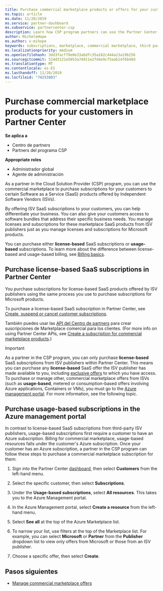 ```yaml
---
title: Purchase commercial marketplace products or offers for your customers  | Partner Center
ms.topic: article
ms.date: 11/20/2019
ms.service: partner-dashboard
ms.subservice: partnercenter-csp
description: Learn how CSP program partners can use the Partner Center marketplace to make customer purchases of SaaS offers from Independent Software Vendors (ISVs).
author: MicheleHope
ms.author: v-mihope
keywords: subscriptions, marketplace, commercial marketplace, third party, ISV, SaaS offers, Cloud Solution Provider program, purchase an offer, purchase a subscription
ms.localizationpriority: medium
ms.openlocfilehash: 3dd3facf79e0e33a6dfc35a162c444a13a19b256
ms.sourcegitcommit: 524d3121e5053a74911e2fd4e9cf5aab14f6b48d
ms.translationtype: MT
ms.contentlocale: es-ES
ms.lasthandoff: 11/20/2019
ms.locfileid: "74253803"
---
```

# <a name="purchase-commercial-marketplace-products-for-your-customers-in-partner-center"></a>Purchase commercial marketplace products for your customers in Partner Center

**Se aplica a**

- Centro de partners
- Partners del programa CSP

**Appropriate roles**

- Administrador global
- Agente de administración

As a partner in the Cloud Solution Provider (CSP) program, you can use the commercial marketplace to purchase subscriptions for your customers to certain Software as a Service (SaaS) products offered by Independent Software Vendors (ISVs). 

By offering ISV SaaS subscriptions to your customers, you can help differentiate your business. You can also give your customers access to software bundles that address their specific business needs. You manage licenses and subscriptions for these marketplace SaaS products from ISV publishers just as you manage licenses and subscriptions for Microsoft products.

You can purchase either **license-based** SaaS subscriptions or **usage-based** subscriptions. To learn more about the difference between license-based and usage-based billing, see [Billing basics](billing-basics.md).

## <a name="purchase-license-based-saas-subscriptions-in-partner-center"></a>Purchase license-based SaaS subscriptions in Partner Center

You purchase subscriptions for license-based SaaS products offered by ISV publishers using the same process you use to purchase subscriptions for Microsoft products.

To purchase a license-based SaaS subscription in Partner Center, see [Create, suspend or cancel customer subscriptions](create-a-new-subscription.md#create-a-new-subscription).

También puedes usar las [API del Centro de partners](https://docs.microsoft.com/partner-center/develop/) para crear suscripciones de Marketplace comercial para los clientes. (For more info on using Partner Center APIs, see [Create a subscription for commercial marketplace products](https://docs.microsoft.com/partner-center/develop/create-subscription-azure-marketplace-products).)

>[!IMPORTANT]
> As a partner in the CSP program, you can only purchase **license-based** SaaS subscriptions from ISV publishers within Partner Center. This means you can purchase any **license-based** SaaS offer the ISV publisher has made available to you, including [exclusive offers](csp-commercial-marketplace-discover.md#learn-about-marketplace-exclusive-offers) to which you have access. To purchase or manage other, commercial marketplace offers from ISVs (such as **usage-based**, metered or consumption-based offers involving Azure applications, Containers or VMs), you must go to the [Azure management portal](https://portal.azure.com/). For more information, see the following topic.

## <a name="purchase-usage-based-subscriptions-in-the-azure-management-portal"></a>Purchase usage-based subscriptions in the Azure management portal

In contrast to license-based SaaS subscriptions from third-party ISV publishers, usage-based subscriptions first require a customer to have an Azure subscription. Billing for commercial marketplace, usage-based resources falls under the customer's Azure subscription. Once your customer has an Azure subscription, a partner in the CSP program can follow these steps to purchase a commercial marketplace subscription for them:

1. Sign into the Partner Center [dashboard](https://partner.microsoft.com/dashboard), then select **Customers** from the left-hand menu.

2. Select the specific customer, then select **Subscriptions**.  

3. Under the **Usage-based subscriptions**, select **All resources**. This takes you to the Azure Management portal.

4. In the Azure Management portal, select **Create a resource** from the left-hand menu.

5. Select **See all** at the top of the Azure Marketplace list.

6. To narrow your list, use filters at the top of the Marketplace list. For example, you can select **Microsoft** or **Partner** from the **Publisher** dropdown list to view only offers from Microsoft or those from an ISV publisher.

7. Choose a specific offer, then select **Create**.

## <a name="next-steps"></a>Pasos siguientes

- [Manage commercial marketplace offers](csp-commercial-marketplace-purchase.md)